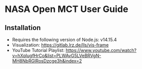# NASA Open MCT User Guide

## Installation

* Requires the following version of Node.js: v14.15.4
* Visualization: https://gitlab.lrz.de/lls/vis-frame
* YouTube Tutorial Playlist: https://www.youtube.com/watch?v=hXqlugfHrCo&list=PLWAvG5LVeBRVgN-MH8NbRGIRosDzcge3h&index=2
